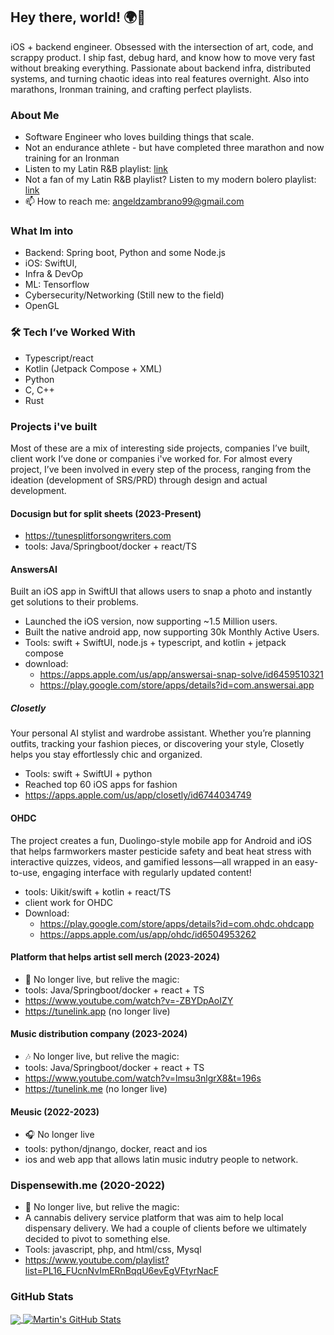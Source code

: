 ## Hey there, world! 🌍👋

iOS + backend engineer. Obsessed with the intersection of art, code, and scrappy product. I ship fast, debug hard, and know how to move very fast without breaking everything. Passionate about backend infra, distributed systems, and turning chaotic ideas into real features overnight. Also into marathons, Ironman training, and crafting perfect playlists.

### About Me 
- Software Engineer who loves building things that scale.
- Not an endurance athlete - but have completed three marathon and  now training for an Ironman 
- Listen to my Latin R&B playlist: <a href="https://open.spotify.com/playlist/1uXII1uCQ1dW0Zo6lupxmh?si=708ae888e9fd4639">link</a>
- Not a fan of my Latin R&B playlist? Listen to my modern bolero playlist: <a href="https://open.spotify.com/playlist/4Wj0LgnWk1lsSAjA5agFPg?si=39c9abfa1a304d2e">link</a>
- 📫 How to reach me: angeldzambrano99@gmail.com 

### What Im into 
- Backend: Spring boot, Python and some Node.js 
- iOS: SwiftUI, 
- Infra & DevOp
- ML: Tensorflow
- Cybersecurity/Networking (Still new to the field)
- OpenGL

### 🛠 Tech I’ve Worked With

 - Typescript/react
 - Kotlin (Jetpack Compose + XML)
 - Python
 - C, C++
 - Rust


### Projects i've built
Most of these are a mix of interesting side projects, companies I’ve built, client work I’ve done or companies i've worked for. For almost every project, I’ve been involved in every step of the process, ranging from the ideation (development of SRS/PRD) through design and actual development.


#### Docusign but for split sheets (2023-Present)
-  https://tunesplitforsongwriters.com
- tools: Java/Springboot/docker + react/TS


#### AnswersAI 

Built an iOS app in SwiftUI that allows users to snap a photo and instantly get solutions to their problems.
- Launched the iOS version, now supporting ~1.5 Million users.
- Built the native android app, now supporting 30k Monthly Active Users. 
- Tools: swift + SwiftUI, node.js + typescript, and kotlin + jetpack compose
- download:
  - https://apps.apple.com/us/app/answersai-snap-solve/id6459510321
  - https://play.google.com/store/apps/details?id=com.answersai.app

 ##### Closetly 
 Your personal AI stylist and wardrobe assistant. Whether you’re planning outfits, tracking your fashion pieces, or discovering your style, Closetly helps you stay effortlessly chic and organized.
  - Tools: swift + SwiftUI + python
  - Reached top 60 iOS apps for fashion
  - https://apps.apple.com/us/app/closetly/id6744034749

#### OHDC 
The project creates a fun, Duolingo-style mobile app for Android and iOS that helps farmworkers master pesticide safety and beat heat stress with interactive quizzes, videos, and gamified lessons—all wrapped in an easy-to-use, engaging interface with regularly updated content!
- tools: Uikit/swift + kotlin + react/TS
- client work for OHDC
- Download:
   - https://play.google.com/store/apps/details?id=com.ohdc.ohdcapp
   - https://apps.apple.com/us/app/ohdc/id6504953262

#### Platform that helps artist sell merch (2023-2024)
- 🎤 No longer live, but relive the magic:
- tools: Java/Springboot/docker + react + TS
- https://www.youtube.com/watch?v=-ZBYDpAoIZY
- https://tunelink.app (no longer live)

#### Music distribution company (2023-2024)
- 🎶 No longer live, but relive the magic:
- tools: Java/Springboot/docker + react + TS
- https://www.youtube.com/watch?v=lmsu3nlgrX8&t=196s
- https://tunelink.me (no longer live)

#### Meusic (2022-2023)
- 🎧 No longer live
- tools: python/djnango, docker, react and ios
- ios and web app that allows latin music indutry people to network.

### Dispensewith.me (2020-2022)
- 🌿 No longer live, but relive the magic:
- A cannabis delivery service platform that was aim to help local dispensary delivery. We had a couple of clients before we ultimately decided to pivot to something else. 
- Tools: javascript, php, and html/css, Mysql  
- https://www.youtube.com/playlist?list=PL16_FUcnNvImERnBqqU6evEgVFtyrNacF

### GitHub Stats

<a href="https://github.com/angeldzzz23/angeldzzz23">
  <img align="center" src="https://github-readme-stats.vercel.app/api/top-langs/?username=angeldzzz23&hide=makefile,html,tex&title_color=ffffff&text_color=c9cacc&icon_color=2bbc8a&bg_color=1d1f21&langs_count=3" />
</a>


<a href="https://github.com/angeldzzz23/angeldzzz23">
  <img align="center" src="https://github-readme-stats.vercel.app/api?username=angeldzzz23&show_icons=true&line_height=27&count_private=true&title_color=ffffff&text_color=c9cacc&icon_color=2bbc8a&bg_color=1d1f21" alt="Martin's GitHub Stats" />
</a>

